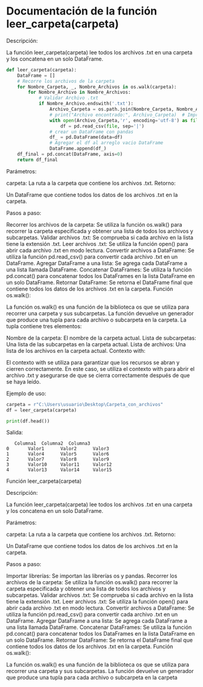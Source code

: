 # Documentación de la función leer_carpeta(carpeta)
Descripción:

La función leer_carpeta(carpeta) lee todos los archivos .txt en una carpeta y los concatena en un solo DataFrame.
```python
def leer_carpeta(carpeta):
    DataFrame = []
    # Recorre los archivos de la carpeta
    for Nombre_Carpeta, _, Nombre_Archivos in os.walk(carpeta):
        for Nombre_Archivo in Nombre_Archivos:
            # Validar Archivo .txt
            if Nombre_Archivo.endswith('.txt'):
                Archivo_Carpeta = os.path.join(Nombre_Carpeta, Nombre_Archivo)
                # print("Archivo encontrado:", Archivo_Carpeta)  # Imprimir la ruta del archivo
                with open(Archivo_Carpeta,'r', encoding='utf-8') as file:
                    df = pd.read_csv(file, sep='|')
                # crear un DataFrame con pandas
                df_ = pd.DataFrame(data=df)
                # Agregar el df al arreglo vacio DataFrame 
                DataFrame.append(df_)
    df_final = pd.concat(DataFrame, axis=0)
    return df_final
```

Parámetros:

carpeta: La ruta a la carpeta que contiene los archivos .txt.
Retorno:

Un DataFrame que contiene todos los datos de los archivos .txt en la carpeta.

Pasos a paso:

Recorrer los archivos de la carpeta: Se utiliza la función os.walk() para recorrer la carpeta especificada y obtener una lista de todos los archivos y subcarpetas.
Validar archivos .txt: Se comprueba si cada archivo en la lista tiene la extensión .txt.
Leer archivos .txt: Se utiliza la función open() para abrir cada archivo .txt en modo lectura.
Convertir archivos a DataFrame: Se utiliza la función pd.read_csv() para convertir cada archivo .txt en un DataFrame.
Agregar DataFrame a una lista: Se agrega cada DataFrame a una lista llamada DataFrame.
Concatenar DataFrames: Se utiliza la función pd.concat() para concatenar todos los DataFrames en la lista DataFrame en un solo DataFrame.
Retornar DataFrame: Se retorna el DataFrame final que contiene todos los datos de los archivos .txt en la carpeta.
Función os.walk():

La función os.walk() es una función de la biblioteca os que se utiliza para recorrer una carpeta y sus subcarpetas. La función devuelve un generador que produce una tupla para cada archivo o subcarpeta en la carpeta. La tupla contiene tres elementos:

Nombre de la carpeta: El nombre de la carpeta actual.
Lista de subcarpetas: Una lista de las subcarpetas en la carpeta actual.
Lista de archivos: Una lista de los archivos en la carpeta actual.
Contexto with:

El contexto with se utiliza para garantizar que los recursos se abran y cierren correctamente. En este caso, se utiliza el contexto with para abrir el archivo .txt y asegurarse de que se cierra correctamente después de que se haya leído.

Ejemplo de uso:

```Python
carpeta = r"C:\Users\usuario\Desktop\Carpeta_con_archivos"
df = leer_carpeta(carpeta)

print(df.head())
```
Salida:
```
   Columna1  Columna2  Columna3
0       Valor1      Valor2      Valor3
1       Valor4      Valor5      Valor6
2       Valor7      Valor8      Valor9
3       Valor10     Valor11     Valor12
4       Valor13     Valor14     Valor15
```
Función leer_carpeta(carpeta)

Descripción:

La función leer_carpeta(carpeta) lee todos los archivos .txt en una carpeta y los concatena en un solo DataFrame.

Parámetros:

carpeta: La ruta a la carpeta que contiene los archivos .txt.
Retorno:

Un DataFrame que contiene todos los datos de los archivos .txt en la carpeta.

Pasos a paso:

Importar librerías: Se importan las librerías os y pandas.
Recorrer los archivos de la carpeta: Se utiliza la función os.walk() para recorrer la carpeta especificada y obtener una lista de todos los archivos y subcarpetas.
Validar archivos .txt: Se comprueba si cada archivo en la lista tiene la extensión .txt.
Leer archivos .txt: Se utiliza la función open() para abrir cada archivo .txt en modo lectura.
Convertir archivos a DataFrame: Se utiliza la función pd.read_csv() para convertir cada archivo .txt en un DataFrame.
Agregar DataFrame a una lista: Se agrega cada DataFrame a una lista llamada DataFrame.
Concatenar DataFrames: Se utiliza la función pd.concat() para concatenar todos los DataFrames en la lista DataFrame en un solo DataFrame.
Retornar DataFrame: Se retorna el DataFrame final que contiene todos los datos de los archivos .txt en la carpeta.
Función os.walk():

La función os.walk() es una función de la biblioteca os que se utiliza para recorrer una carpeta y sus subcarpetas. La función devuelve un generador que produce una tupla para cada archivo o subcarpeta en la carpeta

